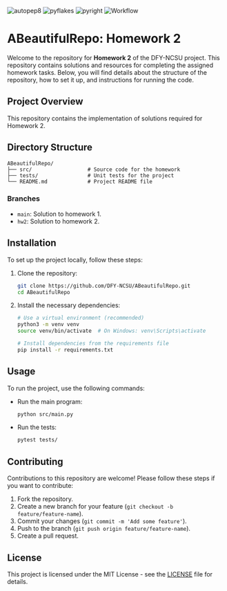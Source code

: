 ![autopep8](https://img.shields.io/badge/code%20style-autopep8-yellowgreen)
![pyflakes](https://img.shields.io/badge/lint-pyflakes-green)
![pyright](https://img.shields.io/badge/type%20checker-pyright-blue)
![[Workflow](https://github.com/DFY-NCSU/ABeautifulRepo/actions/workflows/python-app.yml/badge.svg)](https://github.com/DFY-NCSU/ABeautifulRepo/actions/workflows/python-app-hw2.yml)


# ABeautifulRepo: Homework 2

Welcome to the repository for **Homework 2** of the DFY-NCSU project. This repository contains solutions and resources for completing the assigned homework tasks. Below, you will find details about the structure of the repository, how to set it up, and instructions for running the code.


## Project Overview

This repository contains the implementation of solutions required for Homework 2.

## Directory Structure

```
ABeautifulRepo/
├── src/                  # Source code for the homework
├── tests/                # Unit tests for the project
└── README.md             # Project README file
```

### Branches

- `main`: Solution to homework 1.
- `hw2`: Solution to homework 2.
  
## Installation

To set up the project locally, follow these steps:

1. Clone the repository:
   ```bash
   git clone https://github.com/DFY-NCSU/ABeautifulRepo.git
   cd ABeautifulRepo
   ```

2. Install the necessary dependencies:
   ```bash
   # Use a virtual environment (recommended)
   python3 -m venv venv
   source venv/bin/activate  # On Windows: venv\Scripts\activate

   # Install dependencies from the requirements file
   pip install -r requirements.txt
   ```

## Usage

To run the project, use the following commands:

- Run the main program:
   ```bash
   python src/main.py
   ```

- Run the tests:
   ```bash
   pytest tests/
   ```
   
## Contributing

Contributions to this repository are welcome! Please follow these steps if you want to contribute:

1. Fork the repository.
2. Create a new branch for your feature (`git checkout -b feature/feature-name`).
3. Commit your changes (`git commit -m 'Add some feature'`).
4. Push to the branch (`git push origin feature/feature-name`).
5. Create a pull request.

## License

This project is licensed under the MIT License - see the [LICENSE](LICENSE) file for details.
